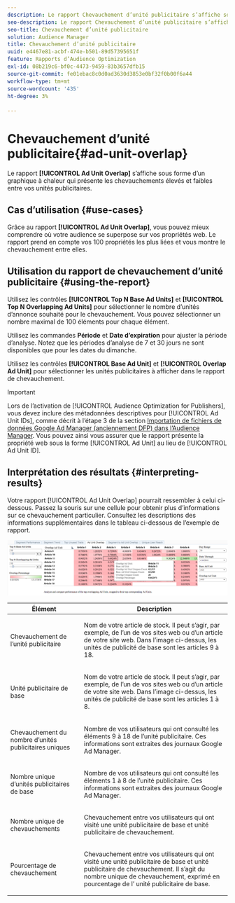 ```yaml
---
description: Le rapport Chevauchement d’unité publicitaire s’affiche sous forme d’un graphique à chaleur qui présente les chevauchements élevés et faibles entre vos unités publicitaires.
seo-description: Le rapport Chevauchement d’unité publicitaire s’affiche sous forme d’un graphique à chaleur qui présente les chevauchements élevés et faibles entre vos unités publicitaires.
seo-title: Chevauchement d’unité publicitaire
solution: Audience Manager
title: Chevauchement d’unité publicitaire
uuid: e4467e81-acbf-474e-b501-89d57395651f
feature: Rapports d’Audience Optimization
exl-id: 08b219c6-bf0c-4473-9459-83b3657dfb15
source-git-commit: fe01ebac8c0d0ad3630d3853e0bf32f0b00f6a44
workflow-type: tm+mt
source-wordcount: '435'
ht-degree: 3%

---
```


# Chevauchement d’unité publicitaire{#ad-unit-overlap}

Le rapport **[!UICONTROL Ad Unit Overlap]** s’affiche sous forme d’un graphique à chaleur qui présente les chevauchements élevés et faibles entre vos unités publicitaires.

## Cas d’utilisation {#use-cases}

Grâce au rapport **[!UICONTROL Ad Unit Overlap]**, vous pouvez mieux comprendre où votre audience se superpose sur vos propriétés web. Le rapport prend en compte vos 100 propriétés les plus liées et vous montre le chevauchement entre elles.

## Utilisation du rapport de chevauchement d’unité publicitaire {#using-the-report}

Utilisez les contrôles **[!UICONTROL Top N Base Ad Units]** et **[!UICONTROL Top N Overlapping Ad Units]** pour sélectionner le nombre d’unités d’annonce souhaité pour le chevauchement. Vous pouvez sélectionner un nombre maximal de 100 éléments pour chaque élément.

Utilisez les commandes **Période** et **Date d’expiration** pour ajuster la période d’analyse. Notez que les périodes d’analyse de 7 et 30 jours ne sont disponibles que pour les dates du dimanche.

Utilisez les contrôles **[!UICONTROL Base Ad Unit]** et **[!UICONTROL Overlap Ad Unit]** pour sélectionner les unités publicitaires à afficher dans le rapport de chevauchement.

>[!IMPORTANT]
>
>Lors de l’activation de [!UICONTROL Audience Optimization for Publishers], vous devez inclure des métadonnées descriptives pour [!UICONTROL Ad Unit IDs], comme décrit à l’étape 3 de la section [Importation de fichiers de données Google Ad Manager (anciennement DFP) dans l’Audience Manager](../../../reporting/audience-optimization-reports/aor-publishers/import-dfp.md). Vous pouvez ainsi vous assurer que le rapport présente la propriété web sous la forme [!UICONTROL Ad Unit] au lieu de [!UICONTROL Ad Unit ID].

## Interprétation des résultats {#interpreting-results}

Votre rapport [!UICONTROL Ad Unit Overlap] pourrait ressembler à celui ci-dessous. Passez la souris sur une cellule pour obtenir plus d’informations sur ce chevauchement particulier. Consultez les descriptions des informations supplémentaires dans le tableau ci-dessous de l’exemple de rapport.

![](assets/publisher_ad_unit_overlap.png)

<table id="table_22340F45B1B94D3796174CB30A60E212"> 
 <thead> 
  <tr> 
   <th colname="col1" class="entry"> Élément </th> 
   <th colname="col2" class="entry"> Description </th> 
  </tr>
 </thead>
 <tbody> 
  <tr> 
   <td colname="col1"> <p><span class="wintitle"> Chevauchement de l’unité publicitaire</span> </p> </td> 
   <td colname="col2"> <p>Nom de votre article de stock. Il peut s’agir, par exemple, de l’un de vos sites web ou d’un article de votre site web. Dans l’image ci-dessus, les unités de publicité de base sont les articles 9 à 18. </p> </td> 
  </tr> 
  <tr> 
   <td colname="col1"> <p><span class="wintitle"> Unité publicitaire de base</span> </p> </td> 
   <td colname="col2"> <p>Nom de votre article de stock. Il peut s’agir, par exemple, de l’un de vos sites web ou d’un article de votre site web. Dans l’image ci-dessus, les unités de publicité de base sont les articles 1 à 8. </p> </td> 
  </tr> 
  <tr> 
   <td colname="col1"> <p><span class="wintitle"> Chevauchement du nombre d’unités publicitaires uniques</span> </p> </td> 
   <td colname="col2"> <p>Nombre de vos utilisateurs qui ont consulté les éléments 9 à 18 de l’unité publicitaire. Ces informations sont extraites des journaux Google Ad Manager. </p> </td> 
  </tr> 
  <tr> 
   <td colname="col1"> <p><span class="wintitle"> Nombre unique d’unités publicitaires de base</span> </p> </td> 
   <td colname="col2"> <p>Nombre de vos utilisateurs qui ont consulté les éléments 1 à 8 de l’unité publicitaire. Ces informations sont extraites des journaux Google Ad Manager. </p> </td> 
  </tr> 
  <tr> 
   <td colname="col1"> <p><span class="wintitle"> Nombre unique de chevauchements</span> </p> </td> 
   <td colname="col2"> <p>Chevauchement entre vos utilisateurs qui ont visité une <span class="wintitle"> unité publicitaire de base</span> et <span class="wintitle"> unité publicitaire de chevauchement</span>. </p> </td> 
  </tr> 
  <tr> 
   <td colname="col1"> <p><span class="wintitle"> Pourcentage de chevauchement</span> </p> </td> 
   <td colname="col2"> <p>Chevauchement entre vos utilisateurs qui ont visité une <span class="wintitle"> unité publicitaire de base</span> et <span class="wintitle"> unité publicitaire de chevauchement</span>. Il s’agit du <span class="wintitle"> nombre unique de chevauchement</span>, exprimé en pourcentage de l’ <span class="wintitle"> unité publicitaire de base</span>. </p> </td> 
  </tr> 
 </tbody> 
</table>

